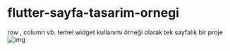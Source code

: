 # flutter-sayfa-tasarim-ornegi
row , column vb. temel widget kullanımı örneği olarak tek sayfalık bir proje
![img](https://user-images.githubusercontent.com/58309495/208694360-35ffd335-37e3-4e31-b7fa-5b99e50af678.jpeg)
